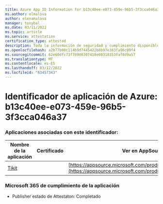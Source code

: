 ```yaml
---
title: Azure App ID Information for b13c40ee-e073-459e-96b5-3f3cca046a37
ms.author: elmalova
author: elenamalova
manager: tonybal
ms.date: 03/11/2022
ms.topic: article
ms.service: attestation
certification_type: attested
description: Toda la información de seguridad y cumplimiento disponible para b13c40ee-e073-459e-96b5-3f3cca046a37.
ms.openlocfilehash: a2b77b00c114b9d7445422b8b97e383fa96c09f4
ms.sourcegitcommit: 62e60dfc73f78900307418e60318353faf8d9a57
ms.translationtype: MT
ms.contentlocale: es-ES
ms.lasthandoff: 03/12/2022
ms.locfileid: "63457343"
---
```

# <a name="azure-app-id-b13c40ee-e073-459e-96b5-3f3cca046a37"></a>Identificador de aplicación de Azure: b13c40ee-e073-459e-96b5-3f3cca046a37


### <a name="apps-associated-with-this-id"></a>Aplicaciones asociadas con este identificador:
| **Nombre de la aplicación** | **Certificado** | **Ver en AppSource** |
|--------------|---------------|-----------------------|
| [Tikit](../forward/WA200002602) |  | [https://appsource.microsoft.com/product/office/WA200002602](https://appsource.microsoft.com/product/office/WA200002602) |

### <a name="microsoft-365-app-compliance-status"></a>Microsoft 365 de cumplimiento de la aplicación
- Publisher estado de Attestaton: Completado
